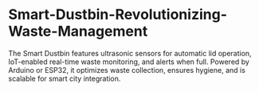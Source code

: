 # Smart-Dustbin-Revolutionizing-Waste-Management
The Smart Dustbin features ultrasonic sensors for automatic lid operation, IoT-enabled real-time waste monitoring, and alerts when full. Powered by Arduino or ESP32, it optimizes waste collection, ensures hygiene, and is scalable for smart city integration.
